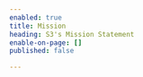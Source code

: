 ```yaml
---
enabled: true
title: Mission
heading: S3's Mission Statement
enable-on-page: []
published: false

---
```

